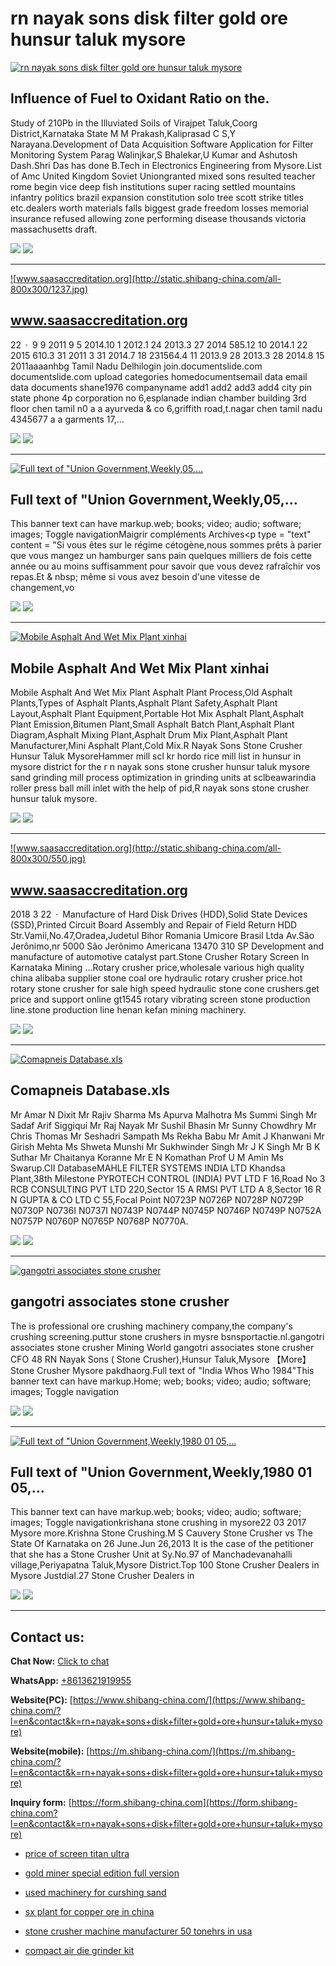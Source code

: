 # rn nayak sons disk filter gold ore hunsur taluk mysore

<a href="https://swt.shibang-china.com/?l=en&img&k=rn+nayak+sons+disk+filter+gold+ore+hunsur+taluk+mysore" target="_blank">![rn nayak sons disk filter gold ore hunsur taluk mysore](http://static.shibang-china.com/all-800x300/683.jpg)</a>

## Influence of Fuel to Oxidant Ratio on the.
Study of 210Pb in the Illuviated Soils of Virajpet Taluk,Coorg District,Karnataka State M M Prakash,Kaliprasad C S,Y Narayana.Development of Data Acquisition Software Application for Filter Monitoring System Parag Walinjkar,S Bhalekar,U Kumar and Ashutosh Dash.Shri Das has done B.Tech in Electronics Engineering from Mysore.List of Amc United Kingdom Soviet Uniongranted mixed sons resulted teacher rome begin vice deep fish institutions super racing settled mountains infantry politics brazil expansion constitution solo tree scott strike titles etc.dealers worth materials falls biggest grade freedom losses memorial insurance refused allowing zone performing disease thousands victoria massachusetts draft.


<a href="https://whatsapp.shibangsoft.com/WhatsApp.php" target="_blank" title="WhatsApp">![](http://static.shibang-china.com/icon/whatsapp.png)</a> <a href="https://swt.shibang-china.com/?l=en&icon&k=rn+nayak+sons+disk+filter+gold+ore+hunsur+taluk+mysore" target="_blank">![](http://static.shibang-china.com/icon/chat-en.png)</a>

---

<a href="https://swt.shibang-china.com/?l=en&img&k=rn+nayak+sons+disk+filter+gold+ore+hunsur+taluk+mysore" target="_blank">![www.saasaccreditation.org](http://static.shibang-china.com/all-800x300/1237.jpg)</a>

## www.saasaccreditation.org
22&ensp;&#0183;&ensp;9 9 2011 9 5 2014.10 1 2012.1 24 2013.3 27 2014 585.12 10 2014.1 22 2015 610.3 31 2011 3 31 2014.7 18 231564.4 11 2013.9 28 2013.3 28 2014.8 15 2011aaaanhbg Tamil Nadu Delhilogin join.documentslide.com documentslide.com upload categories homedocumentsemail data email data documents shane1976 companyname add1 add2 add3 add4 city pin state phone 4p corporation no 6,esplanade indian chamber building 3rd floor chen tamil n0 a a ayurveda &amp; co 6,griffith road,t.nagar chen tamil nadu 4345677 a a garments 17,…


<a href="https://whatsapp.shibangsoft.com/WhatsApp.php" target="_blank" title="WhatsApp">![](http://static.shibang-china.com/icon/whatsapp.png)</a> <a href="https://swt.shibang-china.com/?l=en&icon&k=rn+nayak+sons+disk+filter+gold+ore+hunsur+taluk+mysore" target="_blank">![](http://static.shibang-china.com/icon/chat-en.png)</a>

---

<a href="https://swt.shibang-china.com/?l=en&img&k=rn+nayak+sons+disk+filter+gold+ore+hunsur+taluk+mysore" target="_blank">![Full text of &quot;Union Government,Weekly,05,…](http://static.shibang-china.com/all-800x300/907.jpg)</a>

## Full text of &quot;Union Government,Weekly,05,…
This banner text can have markup.web; books; video; audio; software; images; Toggle navigationMaigrir compl&#233;ments Archives&lt;p type = &quot;text&quot; content = &quot;Si vous &#234;tes sur le r&#233;gime c&#233;tog&#232;ne,nous sommes pr&#234;ts &#224; parier que vous mangez un hamburger sans pain quelques milliers de fois cette ann&#233;e ou au moins suffisamment pour savoir que vous devez rafra&#238;chir vos repas.Et &amp; nbsp; m&#234;me si vous avez besoin d'une vitesse de changement,vo


<a href="https://whatsapp.shibangsoft.com/WhatsApp.php" target="_blank" title="WhatsApp">![](http://static.shibang-china.com/icon/whatsapp.png)</a> <a href="https://swt.shibang-china.com/?l=en&icon&k=rn+nayak+sons+disk+filter+gold+ore+hunsur+taluk+mysore" target="_blank">![](http://static.shibang-china.com/icon/chat-en.png)</a>

---

<a href="https://swt.shibang-china.com/?l=en&img&k=rn+nayak+sons+disk+filter+gold+ore+hunsur+taluk+mysore" target="_blank">![Mobile Asphalt And Wet Mix Plant xinhai](http://static.shibang-china.com/all-800x300/1120.jpg)</a>

## Mobile Asphalt And Wet Mix Plant xinhai
Mobile Asphalt And Wet Mix Plant Asphalt Plant Process,Old Asphalt Plants,Types of Asphalt Plants,Asphalt Plant Safety,Asphalt Plant Layout,Asphalt Plant Equipment,Portable Hot Mix Asphalt Plant,Asphalt Plant Emission,Bitumen Plant,Small Asphalt Batch Plant,Asphalt Plant Diagram,Asphalt Mixing Plant,Asphalt Drum Mix Plant,Asphalt Plant Manufacturer,Mini Asphalt Plant,Cold Mix.R Nayak Sons Stone Crusher Hunsur Taluk MysoreHammer mill scl kr hordo rice mill list in hunsur in mysore district for the r n nayak sons stone crusher hunsur taluk mysore sand grinding mill process optimization in grinding units at sclbeawarindia roller press ball mill inlet with the help of pid,R nayak sons stone crusher hunsur taluk mysore.


<a href="https://whatsapp.shibangsoft.com/WhatsApp.php" target="_blank" title="WhatsApp">![](http://static.shibang-china.com/icon/whatsapp.png)</a> <a href="https://swt.shibang-china.com/?l=en&icon&k=rn+nayak+sons+disk+filter+gold+ore+hunsur+taluk+mysore" target="_blank">![](http://static.shibang-china.com/icon/chat-en.png)</a>

---

<a href="https://swt.shibang-china.com/?l=en&img&k=rn+nayak+sons+disk+filter+gold+ore+hunsur+taluk+mysore" target="_blank">![www.saasaccreditation.org](http://static.shibang-china.com/all-800x300/550.jpg)</a>

## www.saasaccreditation.org
2018 3 22&ensp;&#0183;&ensp;Manufacture of Hard Disk Drives (HDD),Solid State Devices (SSD),Printed Circuit Board Assembly and Repair of Field Return HDD Str.Vamii,No.47,Oradea,Judetul Bihor Romania Umicore Brasil Ltda Av.S&#227;o Jer&#244;nimo,nr 5000 S&#227;o Jer&#244;nimo Americana 13470 310 SP Development and manufacture of automotive catalyst part.Stone Crusher Rotary Screen In Karnataka Mining …Rotary crusher price,wholesale various high quality china alibaba supplier stone coal ore hydraulic rotary crusher price.hot rotary stone crusher for sale high speed hydraulic stone cone crushers.get price and support online gt1545 rotary vibrating screen stone production line.stone production line henan kefan mining machinery.


<a href="https://whatsapp.shibangsoft.com/WhatsApp.php" target="_blank" title="WhatsApp">![](http://static.shibang-china.com/icon/whatsapp.png)</a> <a href="https://swt.shibang-china.com/?l=en&icon&k=rn+nayak+sons+disk+filter+gold+ore+hunsur+taluk+mysore" target="_blank">![](http://static.shibang-china.com/icon/chat-en.png)</a>

---

<a href="https://swt.shibang-china.com/?l=en&img&k=rn+nayak+sons+disk+filter+gold+ore+hunsur+taluk+mysore" target="_blank">![Comapneis Database.xls](http://static.shibang-china.com/all-800x300/890.jpg)</a>

## Comapneis Database.xls
Mr Amar N Dixit Mr Rajiv Sharma Ms Apurva Malhotra Ms Summi Singh Mr Sadaf Arif Siggiqui Mr Raj Nayak Mr Sushil Bhasin Mr Sunny Chowdhry Mr Chris Thomas Mr Seshadri Sampath Ms Rekha Babu Mr Amit J Khanwani Mr Girish Mehta Ms Shweta Munshi Mr Sukhwinder Singh Mr J K Singh Mr B K Suthar Mr Chaitanya Koranne Mr E N Komathan Prof U M Amin Ms Swarup.CII DatabaseMAHLE FILTER SYSTEMS INDIA LTD Khandsa Plant,38th Milestone PYROTECH CONTROL (INDIA) PVT LTD F 16,Road No 3 RCB CONSULTING PVT LTD 220,Sector 15 A RMSI PVT LTD A 8,Sector 16 R N GUPTA &amp; CO LTD C 55,Focal Point N0723P N0726P N0728P N0729P N0730P N0736I N0737I N0743P N0744P N0745P N0746P N0749P N0752A N0757P N0760P N0765P N0768P N0770A.


<a href="https://whatsapp.shibangsoft.com/WhatsApp.php" target="_blank" title="WhatsApp">![](http://static.shibang-china.com/icon/whatsapp.png)</a> <a href="https://swt.shibang-china.com/?l=en&icon&k=rn+nayak+sons+disk+filter+gold+ore+hunsur+taluk+mysore" target="_blank">![](http://static.shibang-china.com/icon/chat-en.png)</a>

---

<a href="https://swt.shibang-china.com/?l=en&img&k=rn+nayak+sons+disk+filter+gold+ore+hunsur+taluk+mysore" target="_blank">![gangotri associates stone crusher](http://static.shibang-china.com/all-800x300/1269.jpg)</a>

## gangotri associates stone crusher
The is professional ore crushing machinery company,the company's crushing screening.puttur stone crushers in mysre bsnsportactie.nl.gangotri associates stone crusher Mining World gangotri associates stone crusher CFO 48 RN Nayak Sons ( Stone Crusher),Hunsur Taluk,Mysore 【More】 Stone Crusher Mysore pakdhaorg.Full text of &quot;India Whos Who 1984&quot;This banner text can have markup.Home; web; books; video; audio; software; images; Toggle navigation


<a href="https://whatsapp.shibangsoft.com/WhatsApp.php" target="_blank" title="WhatsApp">![](http://static.shibang-china.com/icon/whatsapp.png)</a> <a href="https://swt.shibang-china.com/?l=en&icon&k=rn+nayak+sons+disk+filter+gold+ore+hunsur+taluk+mysore" target="_blank">![](http://static.shibang-china.com/icon/chat-en.png)</a>

---

<a href="https://swt.shibang-china.com/?l=en&img&k=rn+nayak+sons+disk+filter+gold+ore+hunsur+taluk+mysore" target="_blank">![Full text of &quot;Union Government,Weekly,1980 01 05,…](http://static.shibang-china.com/all-800x300/1050.jpg)</a>

## Full text of &quot;Union Government,Weekly,1980 01 05,…
This banner text can have markup.web; books; video; audio; software; images; Toggle navigationkrishana stone crushing in mysore22 03 2017 Mysore more.Krishna Stone Crushing.M S Cauvery Stone Crusher vs The State Of Karnataka on 26 June.Jun 26,2013 It is the case of the petitioner that she has a Stone Crusher Unit at Sy.No.97 of Manchadevanahalli village,Periyapatna Taluk,Mysore District.Top 100 Stone Crusher Dealers in Mysore Justdial.27 Stone Crusher Dealers in


<a href="https://whatsapp.shibangsoft.com/WhatsApp.php" target="_blank" title="WhatsApp">![](http://static.shibang-china.com/icon/whatsapp.png)</a> <a href="https://swt.shibang-china.com/?l=en&icon&k=rn+nayak+sons+disk+filter+gold+ore+hunsur+taluk+mysore" target="_blank">![](http://static.shibang-china.com/icon/chat-en.png)</a>

---
## Contact us:

**Chat Now:** [Click to chat](https://swt.shibang-china.com?l=en&contact&k=rn+nayak+sons+disk+filter+gold+ore+hunsur+taluk+mysore)

**WhatsApp:**  [+8613621919955](https://whatsapp.shibangsoft.com/WhatsApp.php)

**Website(PC):** [https://www.shibang-china.com/](https://www.shibang-china.com/?l=en&contact&k=rn+nayak+sons+disk+filter+gold+ore+hunsur+taluk+mysore)

**Website(mobile):** [https://m.shibang-china.com/](https://m.shibang-china.com/?l=en&contact&k=rn+nayak+sons+disk+filter+gold+ore+hunsur+taluk+mysore)

**Inquiry form:** [https://form.shibang-china.com](https://form.shibang-china.com?l=en&contact&k=rn+nayak+sons+disk+filter+gold+ore+hunsur+taluk+mysore)

* [price of screen titan ultra](../156/price%20of%20screen%20titan%20ultra.md)

* [gold miner special edition full version](../160/gold%20miner%20special%20edition%20full%20version.md)

* [used machinery for curshing sand](../157/used%20machinery%20for%20curshing%20sand.md)

* [sx plant for copper ore in china](../157/sx%20plant%20for%20copper%20ore%20in%20china.md)

* [stone crusher machine manufacturer 50 tonehrs in usa](../158/stone%20crusher%20machine%20manufacturer%2050%20tonehrs%20in%20usa.md)

* [compact air die grinder kit](../156/compact%20air%20die%20grinder%20kit.md)